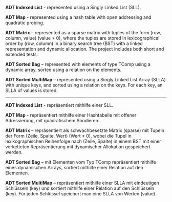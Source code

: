 **ADT Indexed List** - represented using a Singly Linked List (SLL).

**ADT Map** - represented using a hash table with open addressing and quadratic probing.


**ADT Matrix** – represented as a sparse matrix with tuples of the form (row, column, value) (value ≠ 0), where the tuples are stored in lexicographical order by (row, column) in a binary search tree (BST) with a linked representation and dynamic allocation. The project includes both short and extended tests.

**ADT Sorted Bag** – represented with elements of type TComp using a dynamic array, sorted using a relation on the elements.

**ADT Sorted MultiMap** – represented using a Singly Linked List Array (SLLA) with unique keys, and sorted using a relation on the keys. For each key, an SLLA of values is stored.

---

**ADT Indexed List** - repräsentiert mithilfe einer SLL.

**ADT Map** - repräsentiert mithilfe einer Hashtabelle mit offener Adressierung, mit quadratischem Sondieren.

**ADT Matrix** – repräsentiert als schwachbesetzte Matrix (sparse) mit Tupeln der Form (Zeile, Spalte, Wert) (Wert ≠ 0), wobei die Tupel in lexikographischen Reihenfolge nach (Zeile, Spalte) in einem BST mit einer verketteten Repräsentierung mit dynamischer Allokation gespeichert werden.

**ADT Sorted Bag** – mit Elementen vom Typ TComp repräsentiert mithilfe eines dynamischen Arrays, sortiert mithilfe einer Relation auf den Elementen.

**ADT Sorted MultiMap** – repräsentiert mithilfe einer SLLA mit eindeutigen Schlüsseln (key) und sortiert mithilfe einer Relation auf den Schlüsseln (key). Für jeden Schlüssel speichert man eine SLLA von Werten (value).
